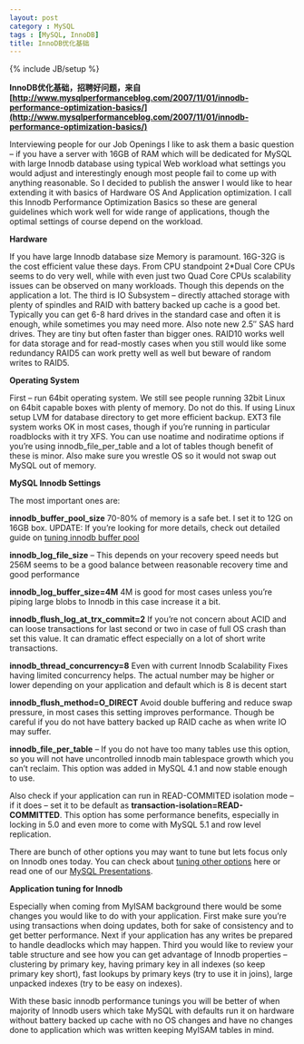 ```yaml
---
layout: post
category : MySQL
tags : [MySQL, InnoDB]
title: InnoDB优化基础
---
```

{% include JB/setup %}

**InnoDB优化基础，招聘好问题，来自 [http://www.mysqlperformanceblog.com/2007/11/01/innodb-performance-optimization-basics/](http://www.mysqlperformanceblog.com/2007/11/01/innodb-performance-optimization-basics/)**

Interviewing people for our Job Openings I like to ask them a basic question – if you have a server with 16GB of RAM which will be dedicated for MySQL with large Innodb database using typical Web workload what settings you would adjust and interestingly enough most people fail to come up with anything reasonable. So I decided to publish the answer I would like to hear extending it with basics of Hardware OS And Application optimization.
I call this Innodb Performance Optimization Basics so these are general guidelines which work well for wide range of applications, though the optimal settings of course depend on the workload.

**Hardware**

If you have large Innodb database size Memory is paramount. 16G-32G is the cost efficient value these days. From CPU standpoint 2*Dual Core CPUs seems to do very well, while with even just two Quad Core CPUs scalability issues can be observed on many workloads. Though this depends on the application a lot. The third is IO Subsystem – directly attached storage with plenty of spindles and RAID with battery backed up cache is a good bet. Typically you can get 6-8 hard drives in the standard case and often it is enough, while sometimes you may need more. Also note new 2.5″ SAS hard drives. They are tiny but often faster than bigger ones. RAID10 works well for data storage and for read-mostly cases when you still would like some redundancy RAID5 can work pretty well as well but beware of random writes to RAID5.

**Operating System**

First – run 64bit operating system. We still see people running 32bit Linux on 64bit capable boxes with plenty of memory. Do not do this. If using Linux setup LVM for database directory to get more efficient backup. EXT3 file system works OK in most cases, though if you’re running in particular roadblocks with it try XFS. You can use noatime and nodiratime options if you’re using innodb\_file\_per\_table and a lot of tables though benefit of these is minor. Also make sure you wrestle OS so it would not swap out MySQL out of memory.

**MySQL Innodb Settings**

The most important ones are:

**innodb\_buffer\_pool\_size** 70-80% of memory is a safe bet. I set it to 12G on 16GB box.
UPDATE: If you’re looking for more details, check out detailed guide on [tuning innodb buffer pool](http://www.mysqlperformanceblog.com/2007/11/03/choosing-innodb\_buffer\_pool\_size/)

**innodb\_log\_file\_size** – This depends on your recovery speed needs but 256M seems to be a good balance between reasonable recovery time and good performance

**innodb\_log\_buffer\_size=4M** 4M is good for most cases unless you’re piping large blobs to Innodb in this case increase it a bit.

**innodb\_flush\_log\_at\_trx\_commit=2** If you’re not concern about ACID and can loose transactions for last second or two in case of full OS crash than set this value. It can dramatic effect especially on a lot of short write transactions.

**innodb\_thread\_concurrency=8** Even with current Innodb Scalability Fixes having limited concurrency helps. The actual number may be higher or lower depending on your application and default which is 8 is decent start

**innodb\_flush\_method=O\_DIRECT** Avoid double buffering and reduce swap pressure, in most cases this setting improves performance. Though be careful if you do not have battery backed up RAID cache as when write IO may suffer.

**innodb\_file\_per\_table** – If you do not have too many tables use this option, so you will not have uncontrolled innodb main tablespace growth which you can’t reclaim. This option was added in MySQL 4.1 and now stable enough to use.

Also check if your application can run in READ-COMMITED isolation mode – if it does – set it to be default as **transaction-isolation=READ-COMMITTED**. This option has some performance benefits, especially in locking in 5.0 and even more to come with MySQL 5.1 and row level replication.

There are bunch of other options you may want to tune but lets focus only on Innodb ones today. You can check about [tuning other options](http://www.mysqlperformanceblog.com/2006/09/29/what-to-tune-in-mysql-server-after-installation/) here or read one of our [MySQL Presentations](http://www.mysqlperformanceblog.com/mysql-performance-presentations/).

**Application tuning for Innodb**

Especially when coming from MyISAM background there would be some changes you would like to do with your application. First make sure you’re using transactions when doing updates, both for sake of consistency and to get better performance. Next if your application has any writes be prepared to handle deadlocks which may happen. Third you would like to review your table structure and see how you can get advantage of Innodb properties – clustering by primary key, having primary key in all indexes (so keep primary key short), fast lookups by primary keys (try to use it in joins), large unpacked indexes (try to be easy on indexes).

With these basic innodb performance tunings you will be better of when majority of Innodb users which take MySQL with defaults run it on hardware without battery backed up cache with no OS changes and have no changes done to application which was written keeping MyISAM tables in mind.